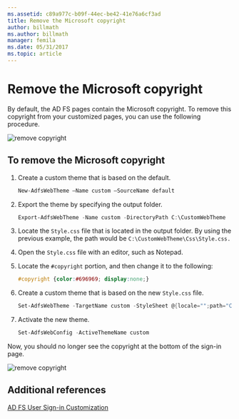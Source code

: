 ```yaml
---
ms.assetid: c89a977c-b09f-44ec-be42-41e76a6cf3ad
title: Remove the Microsoft copyright
author: billmath
ms.author: billmath
manager: femila
ms.date: 05/31/2017
ms.topic: article
---
```

# Remove the Microsoft copyright



By default, the AD FS pages contain the Microsoft copyright. To remove this copyright from your customized pages, you can use the following procedure.

![remove copyright](media/AD-FS-user-sign-in-customization/ADFS_Blue_Custom1.png)

## To remove the Microsoft copyright

1. Create a custom theme that is based on the default.

   ```powershell
   New-AdfsWebTheme –Name custom –SourceName default
   ```

2. Export the theme by specifying the output folder.

   ```powershell
   Export-AdfsWebTheme -Name custom -DirectoryPath C:\CustomWebTheme
   ```

3. Locate the `Style.css` file that is located in the output folder. By using the previous example, the path would be `C:\CustomWebTheme\Css\Style.css.`

4. Open the `Style.css` file with an editor, such as Notepad.

5. Locate the `#copyright` portion, and then change it to the following:

   ```css
   #copyright {color:#696969; display:none;}
   ```

6. Create a custom theme that is based on the new `Style.css` file.

   ```powershell
   Set-AdfsWebTheme -TargetName custom -StyleSheet @{locale="";path="C:\customWebTheme\css\style.css"}
   ```

7. Activate the new theme.

   ```powershell
   Set-AdfsWebConfig -ActiveThemeName custom
   ```

Now, you should no longer see the copyright at the bottom of the sign-in page.

![remove copyright](media/AD-FS-user-sign-in-customization/ADFS_Blue_Custom1a.png)

## Additional references
[AD FS User Sign-in Customization](AD-FS-user-sign-in-customization.md)
